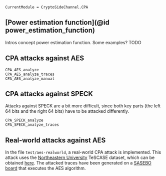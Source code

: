 ```@meta
CurrentModule = CryptoSideChannel.CPA
```

## [Power estimation function](@id power_estimation_function)

Intros concept power estimation function. Some examples? TODO


## CPA attacks against AES

```@docs
CPA_AES_analyze
CPA_AES_analyze_traces
CPA_AES_analyze_manual
```

## CPA attacks against SPECK
Attacks against SPECK are a bit more difficult, since both key parts (the left 64 bits and the right 64 bits) have to be attacked differently.

```@docs
CPA_SPECK_analyze
CPA_SPECK_analyze_traces
```



## Real-world attacks against AES
In the file `test/aes-realworld`, a real-world CPA attack is implemented. This attack uses the
[Northeastern University](https://chest.coe.neu.edu/) TeSCASE dataset, which can be obtained [here](https://chest.coe.neu.edu/?current_page=POWER_TRACE_LINK&software=ptunmasked). The attacked traces have been generated on a [SASEBO board](https://www.risec.aist.go.jp/project/sasebo/) that executes the AES algorithm.